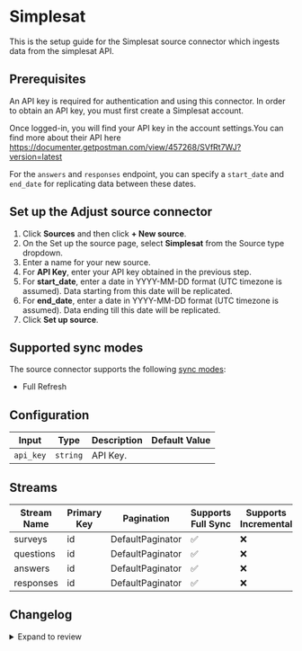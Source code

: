 # Simplesat

This is the setup guide for the Simplesat source connector which ingests data from the simplesat API.

## Prerequisites

An API key is required for authentication and using this connector. In order to obtain an API key, you must first create a Simplesat account.

Once logged-in, you will find your API key in the account settings.You can find more about their API here https://documenter.getpostman.com/view/457268/SVfRt7WJ?version=latest

For the `answers` and `responses` endpoint, you can specify a `start_date` and `end_date` for replicating data between these dates.

## Set up the Adjust source connector

1. Click **Sources** and then click **+ New source**.
2. On the Set up the source page, select **Simplesat** from the Source type dropdown.
3. Enter a name for your new source.
4. For **API Key**, enter your API key obtained in the previous step.
5. For **start_date**, enter a date in YYYY-MM-DD format (UTC timezone is assumed). Data starting from this date will be replicated.
6. For **end_date**, enter a date in YYYY-MM-DD format (UTC timezone is assumed). Data ending till this date will be replicated.
7. Click **Set up source**.

## Supported sync modes

The source connector supports the following [sync modes](https://docs.airbyte.com/cloud/core-concepts#connection-sync-modes):

- Full Refresh

## Configuration

| Input | Type | Description | Default Value |
|-------|------|-------------|---------------|
| `api_key` | `string` | API Key.  |  |

## Streams
| Stream Name | Primary Key | Pagination | Supports Full Sync | Supports Incremental |
|-------------|-------------|------------|---------------------|----------------------|
| surveys | id | DefaultPaginator | ✅ |  ❌  |
| questions | id | DefaultPaginator | ✅ |  ❌  |
| answers | id | DefaultPaginator | ✅ |  ❌  |
| responses | id | DefaultPaginator | ✅ |  ❌  |

## Changelog

<details>
  <summary>Expand to review</summary>

| Version          | Date              | Pull Request | Subject        |
|------------------|-------------------|--------------|----------------|
| 0.0.35 | 2025-09-30 | [66900](https://github.com/airbytehq/airbyte/pull/66900) | Update dependencies |
| 0.0.34 | 2025-09-24 | [66265](https://github.com/airbytehq/airbyte/pull/66265) | Update dependencies |
| 0.0.33 | 2025-09-09 | [65688](https://github.com/airbytehq/airbyte/pull/65688) | Update dependencies |
| 0.0.32 | 2025-08-24 | [65508](https://github.com/airbytehq/airbyte/pull/65508) | Update dependencies |
| 0.0.31 | 2025-08-09 | [64818](https://github.com/airbytehq/airbyte/pull/64818) | Update dependencies |
| 0.0.30 | 2025-08-02 | [64413](https://github.com/airbytehq/airbyte/pull/64413) | Update dependencies |
| 0.0.29 | 2025-07-26 | [63959](https://github.com/airbytehq/airbyte/pull/63959) | Update dependencies |
| 0.0.28 | 2025-07-20 | [63661](https://github.com/airbytehq/airbyte/pull/63661) | Update dependencies |
| 0.0.27 | 2025-06-28 | [62264](https://github.com/airbytehq/airbyte/pull/62264) | Update dependencies |
| 0.0.26 | 2025-06-14 | [61304](https://github.com/airbytehq/airbyte/pull/61304) | Update dependencies |
| 0.0.25 | 2025-05-25 | [60445](https://github.com/airbytehq/airbyte/pull/60445) | Update dependencies |
| 0.0.24 | 2025-05-10 | [60148](https://github.com/airbytehq/airbyte/pull/60148) | Update dependencies |
| 0.0.23 | 2025-05-04 | [59634](https://github.com/airbytehq/airbyte/pull/59634) | Update dependencies |
| 0.0.22 | 2025-04-27 | [58965](https://github.com/airbytehq/airbyte/pull/58965) | Update dependencies |
| 0.0.21 | 2025-04-19 | [58376](https://github.com/airbytehq/airbyte/pull/58376) | Update dependencies |
| 0.0.20 | 2025-04-12 | [57961](https://github.com/airbytehq/airbyte/pull/57961) | Update dependencies |
| 0.0.19 | 2025-04-05 | [57440](https://github.com/airbytehq/airbyte/pull/57440) | Update dependencies |
| 0.0.18 | 2025-03-29 | [56809](https://github.com/airbytehq/airbyte/pull/56809) | Update dependencies |
| 0.0.17 | 2025-03-22 | [56291](https://github.com/airbytehq/airbyte/pull/56291) | Update dependencies |
| 0.0.16 | 2025-03-08 | [55613](https://github.com/airbytehq/airbyte/pull/55613) | Update dependencies |
| 0.0.15 | 2025-03-01 | [55112](https://github.com/airbytehq/airbyte/pull/55112) | Update dependencies |
| 0.0.14 | 2025-02-22 | [54493](https://github.com/airbytehq/airbyte/pull/54493) | Update dependencies |
| 0.0.13 | 2025-02-15 | [54096](https://github.com/airbytehq/airbyte/pull/54096) | Update dependencies |
| 0.0.12 | 2025-02-08 | [53574](https://github.com/airbytehq/airbyte/pull/53574) | Update dependencies |
| 0.0.11 | 2025-02-01 | [53069](https://github.com/airbytehq/airbyte/pull/53069) | Update dependencies |
| 0.0.10 | 2025-01-25 | [52453](https://github.com/airbytehq/airbyte/pull/52453) | Update dependencies |
| 0.0.9 | 2025-01-18 | [52013](https://github.com/airbytehq/airbyte/pull/52013) | Update dependencies |
| 0.0.8 | 2025-01-11 | [51430](https://github.com/airbytehq/airbyte/pull/51430) | Update dependencies |
| 0.0.7 | 2024-12-28 | [50805](https://github.com/airbytehq/airbyte/pull/50805) | Update dependencies |
| 0.0.6 | 2024-12-21 | [50342](https://github.com/airbytehq/airbyte/pull/50342) | Update dependencies |
| 0.0.5 | 2024-12-14 | [49748](https://github.com/airbytehq/airbyte/pull/49748) | Update dependencies |
| 0.0.4 | 2024-12-12 | [49427](https://github.com/airbytehq/airbyte/pull/49427) | Update dependencies |
| 0.0.3 | 2024-12-11 | [49116](https://github.com/airbytehq/airbyte/pull/49116) | Starting with this version, the Docker image is now rootless. Please note that this and future versions will not be compatible with Airbyte versions earlier than 0.64 |
| 0.0.2 | 2024-10-29 | [47515](https://github.com/airbytehq/airbyte/pull/47515) | Update dependencies |
| 0.0.1 | 2024-10-01 | | Initial release by [@aazam-gh](https://github.com/aazam-gh) via Connector Builder |

</details>
